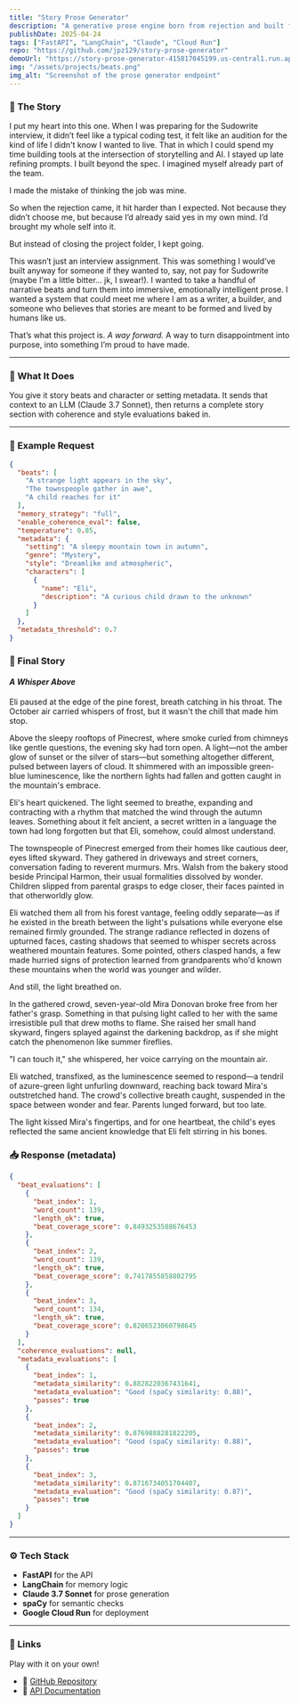 ```yaml
---  
title: "Story Prose Generator"  
description: "A generative prose engine born from rejection and built for storytelling with soul."  
publishDate: 2025-04-24  
tags: ["FastAPI", "LangChain", "Claude", "Cloud Run"]  
repo: "https://github.com/jpz129/story-prose-generator"  
demoUrl: "https://story-prose-generator-415817045199.us-central1.run.app/docs"  
img: "/assets/projects/beats.png"  
img_alt: "Screenshot of the prose generator endpoint"  
---  
```


### 📖 The Story

I put my heart into this one. When I was preparing for the Sudowrite interview, it didn’t feel like a typical coding test, it felt like an audition for the kind of life I didn't know I wanted to live. That in which I could spend my time building tools at the intersection of storytelling and AI. I stayed up late refining prompts. I built beyond the spec. I imagined myself already part of the team.

I made the mistake of thinking the job was mine.

So when the rejection came, it hit harder than I expected. Not because they didn’t choose me, but because I’d already said yes in my own mind. I’d brought my whole self into it.

But instead of closing the project folder, I kept going.

This wasn’t just an interview assignment. This was something I would’ve built anyway for someone if they wanted to, say, not pay for Sudowrite (maybe I'm a little bitter... jk, I swear!). I wanted to take a handful of narrative beats and turn them into immersive, emotionally intelligent prose. I wanted a system that could meet me where I am as a writer, a builder, and someone who believes that stories are meant to be formed and lived by humans like us.

That’s what this project is. *A way forward.* A way to turn disappointment into purpose, into something I’m proud to have made.

---  

### 🧠 What It Does  

You give it story beats and character or setting metadata. It sends that context to an LLM (Claude 3.7 Sonnet), then returns a complete story section with coherence and style evaluations baked in.  

---  

### 🧪 Example Request

```json
{
  "beats": [
    "A strange light appears in the sky",
    "The townspeople gather in awe",
    "A child reaches for it"
  ],
  "memory_strategy": "full",
  "enable_coherence_eval": false,
  "temperature": 0.85,
  "metadata": {
    "setting": "A sleepy mountain town in autumn",
    "genre": "Mystery",
    "style": "Dreamlike and atmospheric",
    "characters": [
      {
        "name": "Eli",
        "description": "A curious child drawn to the unknown"
      }
    ]
  },
  "metadata_threshold": 0.7
}
```

### 📖 Final Story

#### *A Whisper Above*

Eli paused at the edge of the pine forest, breath catching in his throat. The October air carried whispers of frost, but it wasn't the chill that made him stop.

Above the sleepy rooftops of Pinecrest, where smoke curled from chimneys like gentle questions, the evening sky had torn open. A light—not the amber glow of sunset or the silver of stars—but something altogether different, pulsed between layers of cloud. It shimmered with an impossible green-blue luminescence, like the northern lights had fallen and gotten caught in the mountain's embrace.

Eli's heart quickened. The light seemed to breathe, expanding and contracting with a rhythm that matched the wind through the autumn leaves. Something about it felt ancient, a secret written in a language the town had long forgotten but that Eli, somehow, could almost understand.

The townspeople of Pinecrest emerged from their homes like cautious deer, eyes lifted skyward. They gathered in driveways and street corners, conversation fading to reverent murmurs. Mrs. Walsh from the bakery stood beside Principal Harmon, their usual formalities dissolved by wonder. Children slipped from parental grasps to edge closer, their faces painted in that otherworldly glow.

Eli watched them all from his forest vantage, feeling oddly separate—as if he existed in the breath between the light's pulsations while everyone else remained firmly grounded. The strange radiance reflected in dozens of upturned faces, casting shadows that seemed to whisper secrets across weathered mountain features. Some pointed, others clasped hands, a few made hurried signs of protection learned from grandparents who'd known these mountains when the world was younger and wilder.

And still, the light breathed on.

In the gathered crowd, seven-year-old Mira Donovan broke free from her father's grasp. Something in that pulsing light called to her with the same irresistible pull that drew moths to flame. She raised her small hand skyward, fingers splayed against the darkening backdrop, as if she might catch the phenomenon like summer fireflies.

"I can touch it," she whispered, her voice carrying on the mountain air.

Eli watched, transfixed, as the luminescence seemed to respond—a tendril of azure-green light unfurling downward, reaching back toward Mira's outstretched hand. The crowd's collective breath caught, suspended in the space between wonder and fear. Parents lunged forward, but too late.

The light kissed Mira's fingertips, and for one heartbeat, the child's eyes reflected the same ancient knowledge that Eli felt stirring in his bones.

### 📥 Response (metadata)

```json
{
  "beat_evaluations": [
    {
      "beat_index": 1,
      "word_count": 139,
      "length_ok": true,
      "beat_coverage_score": 0.8493253588676453
    },
    {
      "beat_index": 2,
      "word_count": 139,
      "length_ok": true,
      "beat_coverage_score": 0.7417855858802795
    },
    {
      "beat_index": 3,
      "word_count": 134,
      "length_ok": true,
      "beat_coverage_score": 0.8206523060798645
    }
  ],
  "coherence_evaluations": null,
  "metadata_evaluations": [
    {
      "beat_index": 1,
      "metadata_similarity": 0.8828220367431641,
      "metadata_evaluation": "Good (spaCy similarity: 0.88)",
      "passes": true
    },
    {
      "beat_index": 2,
      "metadata_similarity": 0.8769888281822205,
      "metadata_evaluation": "Good (spaCy similarity: 0.88)",
      "passes": true
    },
    {
      "beat_index": 3,
      "metadata_similarity": 0.8716734051704407,
      "metadata_evaluation": "Good (spaCy similarity: 0.87)",
      "passes": true
    }
  ]
}
```

---  


### ⚙️ Tech Stack  

- **FastAPI** for the API  
- **LangChain** for memory logic  
- **Claude 3.7 Sonnet** for prose generation  
- **spaCy** for semantic checks  
- **Google Cloud Run** for deployment  

---  

### 🔗 Links
Play with it on your own!

- 🐙 [GitHub Repository](https://github.com/jpz129/story-prose-generator)
- 📘 [API Documentation](https://story-prose-generator-415817045199.us-central1.run.app/docs)

